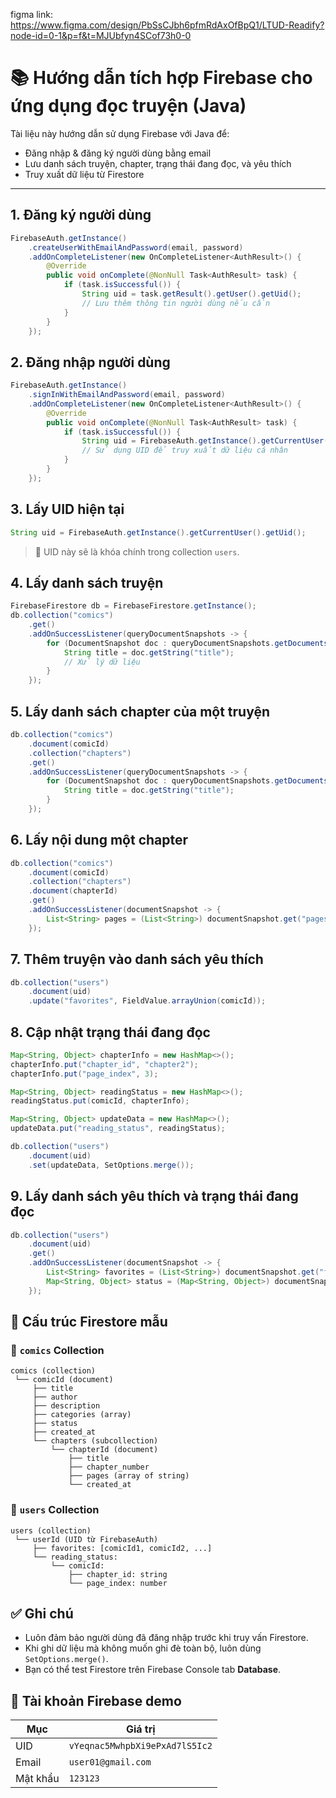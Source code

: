 figma link: https://www.figma.com/design/PbSsCJbh6pfmRdAxOfBpQ1/LTUD-Readify?node-id=0-1&p=f&t=MJUbfyn4SCof73h0-0

# 📚 Hướng dẫn tích hợp Firebase cho ứng dụng đọc truyện (Java)

Tài liệu này hướng dẫn sử dụng Firebase với Java để:

- Đăng nhập & đăng ký người dùng bằng email
- Lưu danh sách truyện, chapter, trạng thái đang đọc, và yêu thích
- Truy xuất dữ liệu từ Firestore

---

## 1. Đăng ký người dùng

```java
FirebaseAuth.getInstance()
    .createUserWithEmailAndPassword(email, password)
    .addOnCompleteListener(new OnCompleteListener<AuthResult>() {
        @Override
        public void onComplete(@NonNull Task<AuthResult> task) {
            if (task.isSuccessful()) {
                String uid = task.getResult().getUser().getUid();
                // Lưu thêm thông tin người dùng nếu cần
            }
        }
    });
```

## 2. Đăng nhập người dùng

```java
FirebaseAuth.getInstance()
    .signInWithEmailAndPassword(email, password)
    .addOnCompleteListener(new OnCompleteListener<AuthResult>() {
        @Override
        public void onComplete(@NonNull Task<AuthResult> task) {
            if (task.isSuccessful()) {
                String uid = FirebaseAuth.getInstance().getCurrentUser().getUid();
                // Sử dụng UID để truy xuất dữ liệu cá nhân
            }
        }
    });
```

## 3. Lấy UID hiện tại

```java
String uid = FirebaseAuth.getInstance().getCurrentUser().getUid();
```

> 🔐 UID này sẽ là khóa chính trong collection `users`.

## 4. Lấy danh sách truyện

```java
FirebaseFirestore db = FirebaseFirestore.getInstance();
db.collection("comics")
    .get()
    .addOnSuccessListener(queryDocumentSnapshots -> {
        for (DocumentSnapshot doc : queryDocumentSnapshots.getDocuments()) {
            String title = doc.getString("title");
            // Xử lý dữ liệu
        }
    });
```

## 5. Lấy danh sách chapter của một truyện

```java
db.collection("comics")
    .document(comicId)
    .collection("chapters")
    .get()
    .addOnSuccessListener(queryDocumentSnapshots -> {
        for (DocumentSnapshot doc : queryDocumentSnapshots.getDocuments()) {
            String title = doc.getString("title");
        }
    });
```

## 6. Lấy nội dung một chapter

```java
db.collection("comics")
    .document(comicId)
    .collection("chapters")
    .document(chapterId)
    .get()
    .addOnSuccessListener(documentSnapshot -> {
        List<String> pages = (List<String>) documentSnapshot.get("pages");
    });
```

## 7. Thêm truyện vào danh sách yêu thích

```java
db.collection("users")
    .document(uid)
    .update("favorites", FieldValue.arrayUnion(comicId));
```

## 8. Cập nhật trạng thái đang đọc

```java
Map<String, Object> chapterInfo = new HashMap<>();
chapterInfo.put("chapter_id", "chapter2");
chapterInfo.put("page_index", 3);

Map<String, Object> readingStatus = new HashMap<>();
readingStatus.put(comicId, chapterInfo);

Map<String, Object> updateData = new HashMap<>();
updateData.put("reading_status", readingStatus);

db.collection("users")
    .document(uid)
    .set(updateData, SetOptions.merge());
```

## 9. Lấy danh sách yêu thích và trạng thái đang đọc

```java
db.collection("users")
    .document(uid)
    .get()
    .addOnSuccessListener(documentSnapshot -> {
        List<String> favorites = (List<String>) documentSnapshot.get("favorites");
        Map<String, Object> status = (Map<String, Object>) documentSnapshot.get("reading_status");
    });
```

## 🔧 Cấu trúc Firestore mẫu

### 📁 `comics` Collection

```
comics (collection)
 └── comicId (document)
     ├── title
     ├── author
     ├── description
     ├── categories (array)
     ├── status
     ├── created_at
     └── chapters (subcollection)
         └── chapterId (document)
             ├── title
             ├── chapter_number
             ├── pages (array of string)
             └── created_at
```

### 📁 `users` Collection

```
users (collection)
 └── userId (UID từ FirebaseAuth)
     ├── favorites: [comicId1, comicId2, ...]
     └── reading_status:
         └── comicId:
             ├── chapter_id: string
             └── page_index: number
```

## ✅ Ghi chú

- Luôn đảm bảo người dùng đã đăng nhập trước khi truy vấn Firestore.
- Khi ghi dữ liệu mà không muốn ghi đè toàn bộ, luôn dùng `SetOptions.merge()`.
- Bạn có thể test Firestore trên Firebase Console tab **Database**.

## 🧪 Tài khoản Firebase demo

| Mục            | Giá trị                         |
|----------------|----------------------------------|
| UID            | `vYeqnac5MwhpbXi9ePxAd7lS5Ic2`   |
| Email          | `user01@gmail.com`              |
| Mật khẩu       | `123123`                        |

